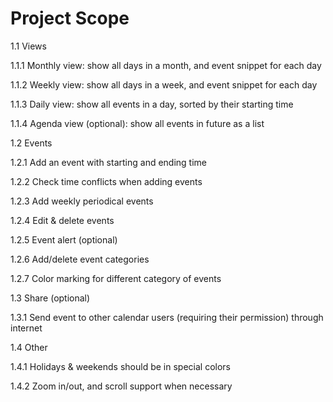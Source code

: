 # Project Scope

1.1 Views

1.1.1 Monthly view: show all days in a month, and event snippet for each day

1.1.2 Weekly view: show all days in a week, and event snippet for each day

1.1.3 Daily view: show all events in a day, sorted by their starting time

1.1.4 Agenda view (optional): show all events in future as a list

1.2 Events

1.2.1 Add an event with starting and ending time

1.2.2 Check time conflicts when adding events

1.2.3 Add weekly periodical events

1.2.4 Edit & delete events

1.2.5 Event alert (optional)

1.2.6 Add/delete event categories

1.2.7 Color marking for different category of events

1.3 Share (optional)

1.3.1 Send event to other calendar users (requiring their permission) through internet

1.4 Other

1.4.1 Holidays & weekends should be in special colors

1.4.2 Zoom in/out, and scroll support when necessary
